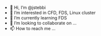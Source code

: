 - 👋 Hi, I’m @jstebbi
- 👀 I’m interested in CFD, FDS, Linux cluster
- 🌱 I’m currently learning FDS
- 💞️ I’m looking to collaborate on ...
- 📫 How to reach me ...

<!---
jstebbi/jstebbi is a ✨ special ✨ repository because its `README.md` (this file) appears on your GitHub profile.
You can click the Preview link to take a look at your changes.
--->
